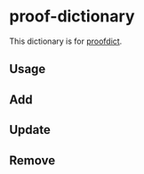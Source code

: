 # proof-dictionary

This dictionary is for [proofdict](https://github.com/proofdict/proofdict).

## Usage

## Add

## Update

## Remove
